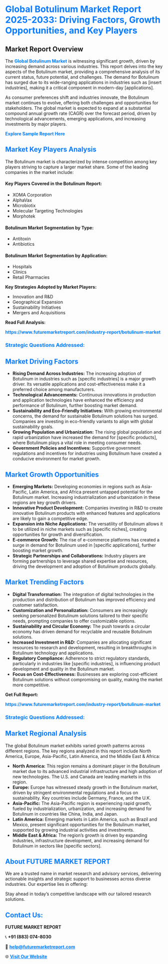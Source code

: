 <h1 style="color: #007BFF;">Global Botulinum Market Report 2025-2033: Driving Factors, Growth Opportunities, and Key Players</h1>

<section id="overview">
<h2>Market Report Overview</h2>
<p>The <a href="https://www.futuremarketreport.com/industry-report/botulinum-market" style="color: #007BFF; text-decoration: none;"><strong>Global Botulinum Market</strong></a> is witnessing significant growth, driven by increasing demand across various industries. This report delves into the key aspects of the Botulinum market, providing a comprehensive analysis of its current status, future potential, and challenges. The demand for Botulinum has surged due to its wide-ranging applications in industries such as [insert industries], making it a critical component in modern-day [applications].</p>
<p>As consumer preferences shift and industries innovate, the Botulinum market continues to evolve, offering both challenges and opportunities for stakeholders. The global market is expected to expand at a substantial compound annual growth rate (CAGR) over the forecast period, driven by technological advancements, emerging applications, and increasing investments by major players.</p>
</section>

<section id="overview">
<p><a href="https://www.futuremarketreport.com/request-sample/reportId=59771" style="color: #007BFF; text-decoration: none;"><strong>Explore Sample Report Here</strong></a></p>
</section>

<section id="key-players">
<h2 style="color: #007BFF;">Market Key Players Analysis</h2>
<p>The Botulinum market is characterized by intense competition among key players striving to capture a larger market share. Some of the leading companies in the market include:</p>
<h4>Key Players Covered in the Botulinum Report:</h4>
<ul><li>XOMA Corporation</li><li>AlphaVax</li><li>Microbiotix</li><li>Molecular Targeting Technologies</li><li>Morphotek</li></ul>
<h4>Botulinum Market Segmentation by Type:</h4>
<ul><li>Antitoxin</li><li>Antibiotics</li></ul>

<h4>Botulinum Market Segmentation by Application:</h4>
<ul><li>Hospitals</li><li>Clinics</li><li>Retail Pharmacies</li></ul>
<p><strong>Key Strategies Adopted by Market Players:</strong></p>
<ul>
<li>Innovation and R&D</li>
<li>Geographical Expansion</li>
<li>Sustainability Initiatives</li>
<li>Mergers and Acquisitions</li>
</ul>
</section>

<section>
<p><strong>Read Full Analysis: </strong></p><a href="https://www.futuremarketreport.com/industry-report/botulinum-market" style="color: #007BFF; text-decoration: none;"><strong>https://www.futuremarketreport.com/industry-report/botulinum-market</strong></a>
<h3 style="color: #007BFF;">Strategic Questions Addressed:</h3>
</section>

<section id="driving-factors">
<h2 style="color: #007BFF;">Market Driving Factors</h2>
<ul>
<li><strong>Rising Demand Across Industries:</strong> The increasing adoption of Botulinum in industries such as [specific industries] is a major growth driver. Its versatile applications and cost-effectiveness make it a preferred choice among manufacturers.</li>
<li><strong>Technological Advancements:</strong> Continuous innovations in production and application technologies have enhanced the efficiency and performance of Botulinum, further boosting market demand.</li>
<li><strong>Sustainability and Eco-Friendly Initiatives:</strong> With growing environmental concerns, the demand for sustainable Botulinum solutions has surged. Companies are investing in eco-friendly variants to align with global sustainability goals.</li>
<li><strong>Growing Population and Urbanization:</strong> The rising global population and rapid urbanization have increased the demand for [specific products], where Botulinum plays a vital role in meeting consumer needs.</li>
<li><strong>Government Policies and Incentives:</strong> Supportive government regulations and incentives for industries using Botulinum have created a conducive environment for market growth.</li>
</ul>
</section>

<section id="growth-opportunities">
<h2 style="color: #007BFF;">Market Growth Opportunities</h2>
<ul>
<li><strong>Emerging Markets:</strong> Developing economies in regions such as Asia-Pacific, Latin America, and Africa present untapped potential for the Botulinum market. Increasing industrialization and urbanization in these regions are key growth drivers.</li>
<li><strong>Innovative Product Development:</strong> Companies investing in R&D to create innovative Botulinum products with enhanced features and applications are likely to gain a competitive edge.</li>
<li><strong>Expansion into Niche Applications:</strong> The versatility of Botulinum allows it to be utilized in niche markets such as [specific niches], creating opportunities for growth and diversification.</li>
<li><strong>E-commerce Growth:</strong> The rise of e-commerce platforms has created a surge in demand for Botulinum used in [specific applications], further boosting market growth.</li>
<li><strong>Strategic Partnerships and Collaborations:</strong> Industry players are forming partnerships to leverage shared expertise and resources, driving the development and adoption of Botulinum products globally.</li>
</ul>
</section>

<section id="trending-factors">
<h2 style="color: #007BFF;">Market Trending Factors</h2>
<ul>
<li><strong>Digital Transformation:</strong> The integration of digital technologies in the production and distribution of Botulinum has improved efficiency and customer satisfaction.</li>
<li><strong>Customization and Personalization:</strong> Consumers are increasingly seeking personalized Botulinum solutions tailored to their specific needs, prompting companies to offer customizable options.</li>
<li><strong>Sustainability and Circular Economy:</strong> The push towards a circular economy has driven demand for recyclable and reusable Botulinum solutions.</li>
<li><strong>Increased Investment in R&D:</strong> Companies are allocating significant resources to research and development, resulting in breakthroughs in Botulinum technology and applications.</li>
<li><strong>Regulatory Compliance:</strong> Adherence to strict regulatory standards, particularly in industries like [specific industries], is influencing product development and quality in the Botulinum market.</li>
<li><strong>Focus on Cost-Effectiveness:</strong> Businesses are exploring cost-efficient Botulinum solutions without compromising on quality, making the market more competitive.</li>
</ul>
</section>

<section>
<p><strong>Get Full Report: </strong></p><a href="https://www.futuremarketreport.com/industry-report/botulinum-market" style="color: #007BFF; text-decoration: none;"><strong>https://www.futuremarketreport.com/industry-report/botulinum-market</strong></a>
<h3 style="color: #007BFF;">Strategic Questions Addressed:</h3>
</section>


<section id="regional-analysis">
<h2 style="color: #007BFF;">Market Regional Analysis</h2>
<p>The global Botulinum market exhibits varied growth patterns across different regions. The key regions analyzed in this report include North America, Europe, Asia-Pacific, Latin America, and the Middle East & Africa:</p>
<ul>
<li><strong>North America:</strong> This region remains a dominant player in the Botulinum market due to its advanced industrial infrastructure and high adoption of new technologies. The U.S. and Canada are leading markets in this region.</li>
<li><strong>Europe:</strong> Europe has witnessed steady growth in the Botulinum market, driven by stringent environmental regulations and a focus on sustainability. Key countries include Germany, France, and the U.K.</li>
<li><strong>Asia-Pacific:</strong> The Asia-Pacific region is experiencing rapid growth, fueled by industrialization, urbanization, and increasing demand for Botulinum in countries like China, India, and Japan.</li>
<li><strong>Latin America:</strong> Emerging markets in Latin America, such as Brazil and Mexico, present significant opportunities for the Botulinum market, supported by growing industrial activities and investments.</li>
<li><strong>Middle East & Africa:</strong> The region’s growth is driven by expanding industries, infrastructure development, and increasing demand for Botulinum in sectors like [specific sectors].</li>
</ul>
</section>

<footer>
<h2 style="color: #007BFF;">About FUTURE MARKET REPORT</h2>
<p>We are a trusted name in market research and advisory services, delivering actionable insights and strategic support to businesses across diverse industries. Our expertise lies in offering:</p>

<p>Stay ahead in today’s competitive landscape with our tailored research solutions.</p>

<h2 style="color: #007BFF;">Contact Us:</h2>
<p><strong>FUTURE MARKET REPORT</strong></p>
<p>📞 <strong>+91 (883) 074-8030</strong></p>
<p>📧 <strong><a href="mailto:help@futuremarketreport.com" style="color: #007BFF;">help@futuremarketreport.com</a></strong></p>
<p>🌐 <strong><a href="https://www.futuremarketreport.com/" style="color: #007BFF;">Visit Our Website</a></strong></p>
</footer>